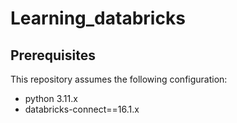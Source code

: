 # Learning_databricks

## Prerequisites

This repository assumes the following configuration:

- python 3.11.x
- databricks-connect==16.1.x
